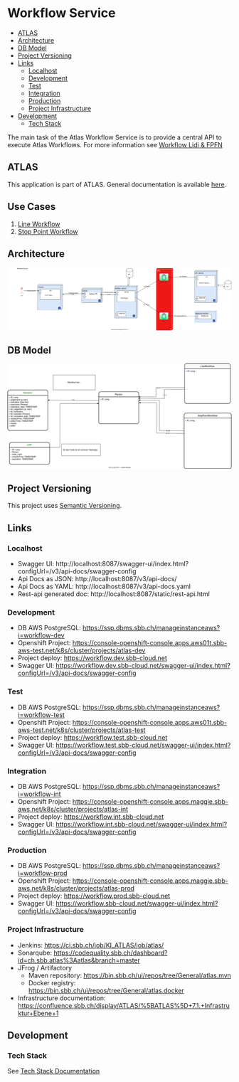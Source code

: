 # Workflow Service

<!-- toc -->

- [ATLAS](#atlas)
- [Architecture](#architecture)
- [DB Model](#db-model)
- [Project Versioning](#project-versioning)
- [Links](#links)
    * [Localhost](#localhost)
    * [Development](#development)
    * [Test](#test)
    * [Integration](#integration)
    * [Production](#production)
    * [Project Infrastructure](#project-infrastructure)
- [Development](#development-1)
    * [Tech Stack](#tech-stack)

<!-- tocstop -->

The main task of the Atlas Workflow Service is to provide a central API to execute Atlas Workflows.
For more information see [Workflow Lidi & FPFN](https://confluence.sbb.ch/pages/viewpage.action?pageId=1972998390)

## ATLAS

This application is part of ATLAS. General documentation is
available [here](https://code.sbb.ch/projects/KI_ATLAS/repos/atlas/browse/README.md).

## Use Cases

1. [Line Workflow](documentation/line-wf-usecase.md)  
2. [Stop Point Workflow](documentation/stop-point-wf-usecase.md)  

## Architecture

![Workflow-Line-Architecture](documentation/workflow-architecture.drawio.svg)

## DB Model

![DB-Model](documentation/workflow-service-db.drawio.svg)

## Project Versioning

This project uses [Semantic Versioning](https://semver.org/).

## Links

### Localhost

* Swagger UI: http://localhost:8087/swagger-ui/index.html?configUrl=/v3/api-docs/swagger-config
* Api Docs as JSON: http://localhost:8087/v3/api-docs/
* Api Docs as YAML: http://localhost:8087/v3/api-docs.yaml
* Rest-api generated doc: http://localhost:8087/static/rest-api.html

### Development

* DB AWS PostgreSQL: https://ssp.dbms.sbb.ch/manageinstanceaws?i=workflow-dev
* Openshift
  Project: https://console-openshift-console.apps.aws01t.sbb-aws-test.net/k8s/cluster/projects/atlas-dev
* Project deploy: https://workflow.dev.sbb-cloud.net
* Swagger UI: https://workflow.dev.sbb-cloud.net/swagger-ui/index.html?configUrl=/v3/api-docs/swagger-config

### Test

* DB AWS PostgreSQL: https://ssp.dbms.sbb.ch/manageinstanceaws?i=workflow-test
* Openshift
  Project: https://console-openshift-console.apps.aws01t.sbb-aws-test.net/k8s/cluster/projects/atlas-test
* Project deploy: https://workflow.test.sbb-cloud.net
* Swagger UI: https://workflow.test.sbb-cloud.net/swagger-ui/index.html?configUrl=/v3/api-docs/swagger-config

### Integration

* DB AWS PostgreSQL: https://ssp.dbms.sbb.ch/manageinstanceaws?i=workflow-int
* Openshift
  Project: https://console-openshift-console.apps.maggie.sbb-aws.net/k8s/cluster/projects/atlas-int
* Project deploy: https://workflow.int.sbb-cloud.net
* Swagger UI: https://workflow.int.sbb-cloud.net/swagger-ui/index.html?configUrl=/v3/api-docs/swagger-config

### Production

* DB AWS PostgreSQL: https://ssp.dbms.sbb.ch/manageinstanceaws?i=workflow-prod
* Openshift
  Project: https://console-openshift-console.apps.maggie.sbb-aws.net/k8s/cluster/projects/atlas-prod
* Project deploy: https://workflow.prod.sbb-cloud.net
* Swagger UI:  https://workflow.sbb-cloud.net/swagger-ui/index.html?configUrl=/v3/api-docs/swagger-config

### Project Infrastructure

* Jenkins: https://ci.sbb.ch/job/KI_ATLAS/job/atlas/
* Sonarqube: https://codequality.sbb.ch/dashboard?id=ch.sbb.atlas%3Aatlas&branch=master
* JFrog / Artifactory
    * Maven repository: https://bin.sbb.ch/ui/repos/tree/General/atlas.mvn
    * Docker registry: https://bin.sbb.ch/ui/repos/tree/General/atlas.docker
* Infrastructure
  documentation: https://confluence.sbb.ch/display/ATLAS/%5BATLAS%5D+7.1.+Infrastruktur+Ebene+1

## Development

### Tech Stack

See [Tech Stack Documentation](../documentation/tech-stack-service.md)
